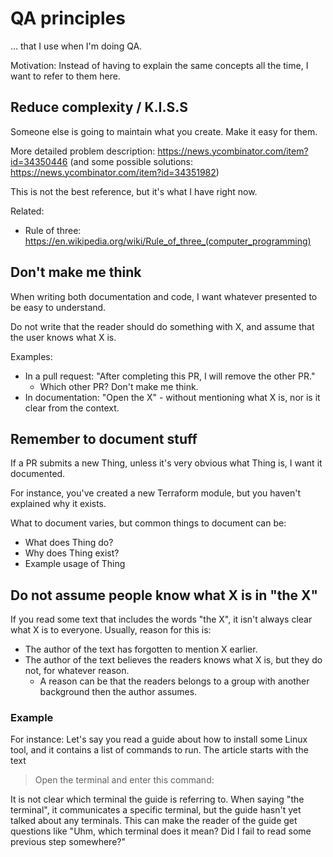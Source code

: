 # QA principles

... that I use when I'm doing QA.

Motivation: Instead of having to explain the same concepts all the time, I want to refer to them here. 

## Reduce complexity / K.I.S.S

Someone else is going to maintain what you create. Make it easy for them.

More detailed problem description: https://news.ycombinator.com/item?id=34350446 (and some possible solutions: https://news.ycombinator.com/item?id=34351982)

This is not the best reference, but it's what I have right now.

Related:
* Rule of three: https://en.wikipedia.org/wiki/Rule_of_three_(computer_programming)

## Don't make me think

When writing both documentation and code, I want whatever presented to be easy to understand.

Do not write that the reader should do something with X, and assume that the user knows what X is.

Examples:
* In a pull request: "After completing this PR, I will remove the other PR."
    * Which other PR? Don't make me think.
* In documentation: "Open the X" - without mentioning what X is, nor is it clear from the context.


## Remember to document stuff

If a PR submits a new Thing, unless it's very obvious what Thing is, I want it documented.

For instance, you've created a new Terraform module, but you haven't explained why it exists.

What to document varies, but common things to document can be:

* What does Thing do?
* Why does Thing exist?
* Example usage of Thing

## Do not assume people know what X is in "the X"

If you read some text that includes the words "the X", it isn't always clear what X is to everyone. Usually, reason for this is:

* The author of the text has forgotten to mention X earlier.
* The author of the text believes the readers knows what X is, but they do not, for whatever reason.
  * A reason can be that the readers belongs to a group with another background then the author assumes.

### Example

For instance: Let's say you read a guide about how to install some Linux tool, and it contains a list of commands to run. The article starts with the text

> Open the terminal and enter this command:

It is not clear which terminal the guide is referring to. When saying "the terminal", it communicates a specific terminal, but the guide hasn't yet talked about any terminals. This can make the reader of the guide get questions like "Uhm, which terminal does it mean? Did I fail to read some previous step somewhere?"


